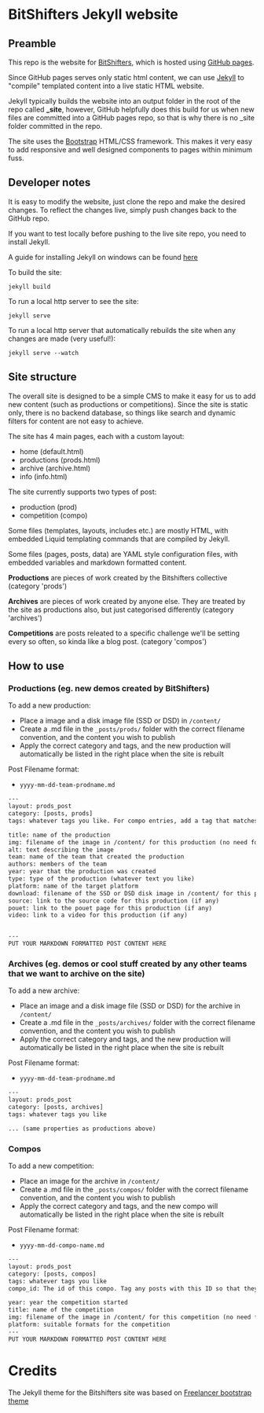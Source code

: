 BitShifters Jekyll website
==========================



## Preamble
This repo is the website for [BitShifters](http://bitshifters.github.io), which is hosted using [GitHub pages](https://pages.github.com/).

Since GitHub pages serves only static html content, we can use [Jekyll](http://jekyllrb.com/) to "compile" templated content into a live static HTML website.

Jekyll typically builds the website into an output folder in the root of the repo called **_site**, however, GitHub helpfully does this build for us when new files are committed into a GitHub pages repo, so that is why there is no _site folder committed in the repo.

The site uses the [Bootstrap](http://www.w3schools.com/bootstrap/default.asp) HTML/CSS framework. This makes it very easy to add responsive and well designed components to pages within minimum fuss.


## Developer notes
It is easy to modify the website, just clone the repo and make the desired changes. To reflect the changes live, simply push changes back to the GitHub repo.

If you want to test locally before pushing to the live site repo, you need to install Jekyll. 

A guide for installing Jekyll on windows can be found [here](https://davidburela.wordpress.com/2015/11/28/easily-install-jekyll-on-windows-with-3-command-prompt-entries-and-chocolatey/) 

To build the site:
```
jekyll build
```

To run a local http server to see the site:
```
jekyll serve
```

To run a local http server that automatically rebuilds the site when any changes are made (very useful!):
```
jekyll serve --watch
```


## Site structure
The overall site is designed to be a simple CMS to make it easy for us to add new content (such as productions or competitions). Since the site is static only, there is no backend database, so things like search and dynamic filters for content are not easy to achieve.

The site has 4 main pages, each with a custom layout:
 - home (default.html)
 - productions (prods.html)
 - archive (archive.html)
 - info (info.html)

 
 The site currently supports two types of post:
  - production (prod)
  - competition (compo)

Some files (templates, layouts, includes etc.) are mostly HTML, with embedded Liquid templating commands that are compiled by Jekyll. 

Some files (pages, posts, data) are YAML style configuration files, with embedded variables and markdown formatted content.


**Productions** are pieces of work created by the Bitshifters collective (category 'prods')

**Archives** are pieces of work created by anyone else. They are treated by the site as productions also, but just categorised differently (category 'archives')

**Competitions** are posts releated to a specific challenge we'll be setting every so often, so kinda like a blog post. (category 'compos')

## How to use

### Productions (eg. new demos created by BitShifters)
To add a new production:
 - Place a image and a disk image file (SSD or DSD) in `/content/`
 - Create a .md file in the `_posts/prods/` folder with the correct filename convention, and the content you wish to publish
 - Apply the correct category and tags, and the new production will automatically be listed in the right place when the site is rebuilt

Post Filename format:
 - `yyyy-mm-dd-team-prodname.md`

```txt
---
layout: prods_post
category: [posts, prods]
tags: whatever tags you like. For compo entries, add a tag that matches a compo_id

title: name of the production
img: filename of the image in /content/ for this production (no need for any path) eg. TheMaster-Demo128.png
alt: text describing the image
team: name of the team that created the production
authors: members of the team
year: year that the production was created
type: type of the production (whatever text you like)
platform: name of the target platform
download: filename of the SSD or DSD disk image in /content/ for this production
source: link to the source code for this production (if any)
pouet: link to the pouet page for this production (if any)
video: link to a video for this production (if any)


---
PUT YOUR MARKDOWN FORMATTED POST CONTENT HERE
```

### Archives (eg. demos or cool stuff created by any other teams that we want to archive on the site)
To add a new archive:
 - Place an image and a disk image file (SSD or DSD) for the archive in `/content/`
 - Create a .md file in the `_posts/archives/` folder with the correct filename convention, and the content you wish to publish
 - Apply the correct category and tags, and the new production will automatically be listed in the right place when the site is rebuilt

Post Filename format:
 - `yyyy-mm-dd-team-prodname.md`

```txt
---
layout: prods_post
category: [posts, archives]
tags: whatever tags you like

... (same properties as productions above)
```


### Compos 
To add a new competition:
 - Place an image for the archive in `/content/`
 - Create a .md file in the `_posts/compos/` folder with the correct filename convention, and the content you wish to publish
 - Apply the correct category and tags, and the new compo will automatically be listed in the right place when the site is rebuilt

Post Filename format:
 - `yyyy-mm-dd-compo-name.md`

```txt
---
layout: prods_post
category: [posts, compos]
tags: whatever tags you like
compo_id: The id of this compo. Tag any posts with this ID so that they are filtered as submissions.

year: year the competition started
title: name of the competition
img: filename of the image in /content/ for this competition (no need for any path)
platform: suitable formats for the competition
---
PUT YOUR MARKDOWN FORMATTED POST CONTENT HERE

```

Credits
=======
The Jekyll theme for the Bitshifters site was based on [Freelancer bootstrap theme ](http://startbootstrap.com/templates/freelancer/)

